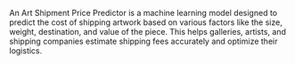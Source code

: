 An Art Shipment Price Predictor is a machine learning model designed to predict the cost of shipping artwork based on various factors like the size, weight, destination, and value of the piece. This helps galleries, artists, and shipping companies estimate shipping fees accurately and optimize their logistics.
